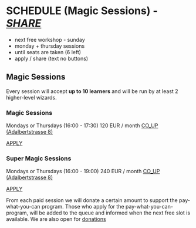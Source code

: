 # SCHEDULE (Magic Sessions) - [*SHARE*](twitter/facebook/mail)
- next free workshop - sunday
- monday + thursday sessions
- until seats are taken (6 left)
- apply / share (text no buttons)

## Magic Sessions
Every session will accept **up to 10 learners** and will be run by at least 2 higher-level wizards.


### Magic Sessions [](#share)
Mondays or Thursdays (16:00 - 17:30)
120 EUR / month
[CO_UP (Adalbertstrasse 8)](https://www.google.de/maps/dir//co.up,+Adalbertstra%C3%9Fe+8,+10999+Berlin,+Deutschland/@52.50033,13.419786,17z/data=!4m12!1m3!3m2!1s0x47a84e337e23d413:0x2cfd69e5a9f68f1a!2sco.up!4m7!1m0!1m5!1m1!1s0x47a84e337e23d413:0x2cfd69e5a9f68f1a!2m2!1d13.419786!2d52.50033)

[APPLY](mailto:wizard@amigos.institute?Subject=Application:%20Mondays%20or%20Thursdays%20[16:00%20-%2017.30]&Body=%0D%0A)  

### Super Magic Sessions [](#share)
Mondays or Thursdays (16:00 - 19:00)
240 EUR / month
[CO_UP (Adalbertstrasse 8)](https://www.google.de/maps/dir//co.up,+Adalbertstra%C3%9Fe+8,+10999+Berlin,+Deutschland/@52.50033,13.419786,17z/data=!4m12!1m3!3m2!1s0x47a84e337e23d413:0x2cfd69e5a9f68f1a!2sco.up!4m7!1m0!1m5!1m1!1s0x47a84e337e23d413:0x2cfd69e5a9f68f1a!2m2!1d13.419786!2d52.50033)

[APPLY](mailto:wizard@amigos.institute?Subject=Application:%20Mondays%20or%20Thursdays%20[16:00%20-%2019.00]&Body=%0D%0A)

From each paid session we will donate a certain amount to support the pay-what-you-can program. Those who apply for the pay-what-you-can-program, will be added to the queue and informed when the next free slot is available. We are also open for [donations](mailto:wizard@amigos.institute?Subject=I%20would%20like%20to%20donate&Body=%0D%0A)

